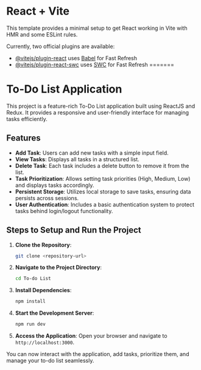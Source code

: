 
# React + Vite

This template provides a minimal setup to get React working in Vite with HMR and some ESLint rules.

Currently, two official plugins are available:

- [@vitejs/plugin-react](https://github.com/vitejs/vite-plugin-react/blob/main/packages/plugin-react/README.md) uses [Babel](https://babeljs.io/) for Fast Refresh
- [@vitejs/plugin-react-swc](https://github.com/vitejs/vite-plugin-react-swc) uses [SWC](https://swc.rs/) for Fast Refresh
=======
# To-Do List Application

This project is a feature-rich To-Do List application built using ReactJS and Redux. It provides a responsive and user-friendly interface for managing tasks efficiently.

## Features

- **Add Task**: Users can add new tasks with a simple input field.
- **View Tasks**: Displays all tasks in a structured list.
- **Delete Task**: Each task includes a delete button to remove it from the list.
- **Task Prioritization**: Allows setting task priorities (High, Medium, Low) and displays tasks accordingly.
- **Persistent Storage**: Utilizes local storage to save tasks, ensuring data persists across sessions.
- **User Authentication**: Includes a basic authentication system to protect tasks behind login/logout functionality.

## Steps to Setup and Run the Project

1. **Clone the Repository**:
   ```bash
   git clone <repository-url>
   ```

2. **Navigate to the Project Directory**:
   ```bash
   cd To-do List
   ```

3. **Install Dependencies**:
   ```bash
   npm install
   ```

4. **Start the Development Server**:
   ```bash
   npm run dev
   ```

5. **Access the Application**:
   Open your browser and navigate to `http://localhost:3000`.

You can now interact with the application, add tasks, prioritize them, and manage your to-do list seamlessly.


